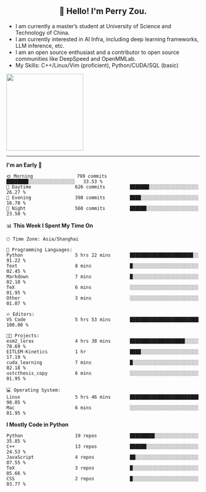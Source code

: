 <h2 align="center">👋 Hello! I'm Perry Zou.</h2>

- I am currently a master’s student at University of Science and Technology of China.
- I am currently interested in AI Infra, including deep learning frameworks, LLM inference, etc.
- I am an open source enthusiast and a contributor to open source communities like DeepSpeed and OpenMMLab.
- My Skills: C++/Linux/Vim (proficient), Python/CUDA/SQL (basic)

<img height=200 align="center" src="https://github-readme-stats.vercel.app/api?username=zonepg" />

-------

<!--START_SECTION:waka-->
**I'm an Early 🐤** 

```text
🌞 Morning                799 commits         ████████░░░░░░░░░░░░░░░░░   33.53 % 
🌆 Daytime                626 commits         ███████░░░░░░░░░░░░░░░░░░   26.27 % 
🌃 Evening                398 commits         ████░░░░░░░░░░░░░░░░░░░░░   16.70 % 
🌙 Night                  560 commits         ██████░░░░░░░░░░░░░░░░░░░   23.50 % 
```


📊 **This Week I Spent My Time On** 

```text
🕑︎ Time Zone: Asia/Shanghai

💬 Programming Languages: 
Python                   5 hrs 22 mins       ███████████████████████░░   91.22 % 
Text                     8 mins              █░░░░░░░░░░░░░░░░░░░░░░░░   02.45 % 
Markdown                 7 mins              █░░░░░░░░░░░░░░░░░░░░░░░░   02.10 % 
TeX                      6 mins              ░░░░░░░░░░░░░░░░░░░░░░░░░   01.95 % 
Other                    3 mins              ░░░░░░░░░░░░░░░░░░░░░░░░░   01.07 % 

🔥 Editors: 
VS Code                  5 hrs 53 mins       █████████████████████████   100.00 % 

🐱‍💻 Projects: 
esm2_loras               4 hrs 38 mins       ████████████████████░░░░░   78.69 % 
EITLEM-Kinetics          1 hr                ████░░░░░░░░░░░░░░░░░░░░░   17.19 % 
cuda_learning            7 mins              █░░░░░░░░░░░░░░░░░░░░░░░░   02.18 % 
ustcthesis_copy          6 mins              ░░░░░░░░░░░░░░░░░░░░░░░░░   01.95 % 

💻 Operating System: 
Linux                    5 hrs 46 mins       █████████████████████████   98.05 % 
Mac                      6 mins              ░░░░░░░░░░░░░░░░░░░░░░░░░   01.95 % 
```

**I Mostly Code in Python** 

```text
Python                   19 repos            █████████░░░░░░░░░░░░░░░░   35.85 % 
C++                      13 repos            ██████░░░░░░░░░░░░░░░░░░░   24.53 % 
JavaScript               4 repos             ██░░░░░░░░░░░░░░░░░░░░░░░   07.55 % 
TeX                      3 repos             █░░░░░░░░░░░░░░░░░░░░░░░░   05.66 % 
CSS                      2 repos             █░░░░░░░░░░░░░░░░░░░░░░░░   03.77 % 
```




<!--END_SECTION:waka-->
